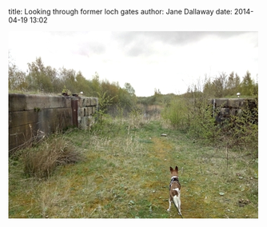 
title: Looking through former loch gates
author: Jane Dallaway
date: 2014-04-19 13:02

<div><a href="/media/tp_IMG_20140419_123925.JPG"><img src="/media/tp_thumb_IMG_20140419_123925.JPG" width="500" height="375"/></a></div>


  
      